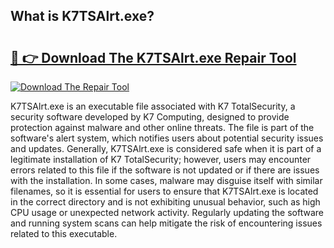 ## What is K7TSAlrt.exe? 

# <h2><a href="https://exedetect.com/download.php?K7TSAlrt.exe">🔗 👉 Download The K7TSAlrt.exe Repair Tool</a></h2>

[![Download The Repair Tool](https://exedetect.com/download-button.jpg)](https://exedetect.com/download.php?K7TSAlrt.exe)

K7TSAlrt.exe is an executable file associated with K7 TotalSecurity, a security software developed by K7 Computing, designed to provide protection against malware and other online threats. The file is part of the software's alert system, which notifies users about potential security issues and updates. Generally, K7TSAlrt.exe is considered safe when it is part of a legitimate installation of K7 TotalSecurity; however, users may encounter errors related to this file if the software is not updated or if there are issues with the installation. In some cases, malware may disguise itself with similar filenames, so it is essential for users to ensure that K7TSAlrt.exe is located in the correct directory and is not exhibiting unusual behavior, such as high CPU usage or unexpected network activity. Regularly updating the software and running system scans can help mitigate the risk of encountering issues related to this executable.